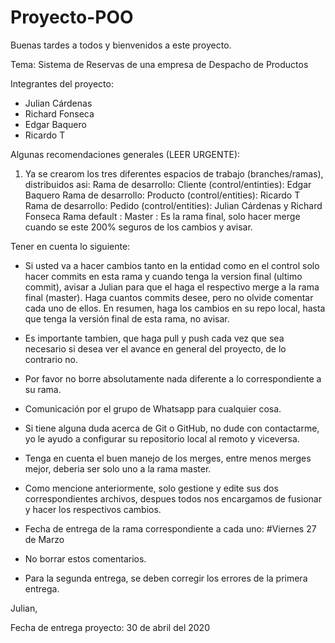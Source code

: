 # Proyecto-POO
Buenas tardes a todos y bienvenidos a este proyecto.

Tema: Sistema de Reservas de una empresa de Despacho de Productos

Integrantes del proyecto:

- Julian Cárdenas
- Richard Fonseca
- Edgar Baquero
- Ricardo T


Algunas recomendaciones generales (LEER URGENTE):

1. Ya se crearom los tres diferentes espacios de trabajo (branches/ramas), distribuidos asi:
Rama de desarrollo: Cliente (control/entinties): Edgar Baquero
Rama de desarrollo: Producto (control/entities): Ricardo T
Rama de desarrollo: Pedido (control/entities): Julian Cárdenas y Richard Fonseca
Rama default : Master : Es la rama final, solo hacer merge cuando se este 200% seguros de los cambios y avisar.

Tener en cuenta lo siguiente:

- Si usted va a hacer cambios tanto en la entidad como en el control solo hacer commits en esta rama y cuando tenga la version final (ultimo commit), avisar a Julian para que el haga el respectivo merge a la rama final (master). Haga cuantos commits desee, pero no olvide comentar cada uno de ellos. En resumen, haga los cambios en su repo local, hasta que tenga la versión final de esta rama, no avisar.

- Es importante tambien, que haga pull y push cada vez que sea necesario si desea ver el avance en general del proyecto, de lo contrario no.

- Por favor no borre absolutamente nada diferente a lo correspondiente a su rama.

- Comunicación por el grupo de Whatsapp para cualquier cosa.

- Si tiene alguna duda acerca de Git o GitHub, no dude con contactarme, yo le
ayudo a configurar su repositorio local al remoto y viceversa.

- Tenga en cuenta el buen manejo de los merges, entre menos merges mejor, deberia ser solo uno a la rama master.

- Como mencione anteriormente, solo gestione y edite sus dos correspondientes archivos, despues todos nos encargamos de fusionar y hacer los respectivos cambios.

- Fecha de entrega de la rama correspondiente a cada uno: #Viernes 27 de Marzo

- No borrar estos comentarios.

- Para la segunda entrega, se deben corregir los errores de la primera entrega. 

Julian,





Fecha de entrega proyecto: 30 de abril del 2020
